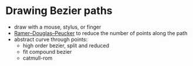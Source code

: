 # Drawing Bezier paths

- draw with a mouse, stylus, or finger
- [Ramer–Douglas–Peucker](https://en.wikipedia.org/wiki/Ramer%E2%80%93Douglas%E2%80%93Peucker_algorithm) to reduce the number of points along the path
- abstract curve through points:
  - high order bezier, split and reduced
  - fit compound bezier
  - catmull-rom

<Graphic title="Drawing a Bézier curve" setup={this.setup} draw={this.draw} onMouseUp={this.onMouseUp} onMouseDrag={this.onMouseDrag} />

